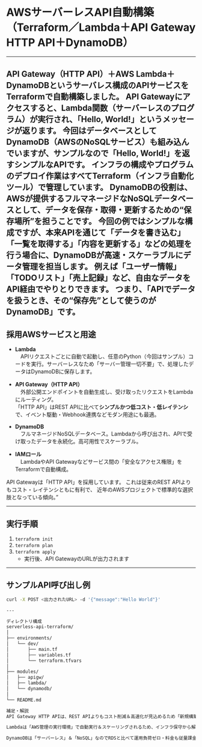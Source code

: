 # AWSサーバーレスAPI自動構築（Terraform／Lambda＋API Gateway HTTP API＋DynamoDB）

---

API Gateway（HTTP API）＋AWS Lambda＋DynamoDBというサーバレス構成のAPIサービスをTerraformで自動構築しました。
API Gatewayにアクセスすると、Lambda関数（サーバーレスのプログラム）が実行され、「Hello, World!」というメッセージが返ります。
今回はデータベースとしてDynamoDB（AWSのNoSQLサービス）も組み込んでいますが、サンプルなので「Hello, World!」を返すシンプルなAPIです。
インフラの構成やプログラムのデプロイ作業はすべてTerraform（インフラ自動化ツール）で管理しています。
DynamoDBの役割は、AWSが提供するフルマネージドなNoSQLデータベースとして、データを保存・取得・更新するための“保存場所”を担うことです。
今回の例ではシンプルな構成ですが、本来APIを通じて「データを書き込む」「一覧を取得する」「内容を更新する」などの処理を行う場合に、DynamoDBが高速・スケーラブルにデータ管理を担当します。
例えば「ユーザー情報」「TODOリスト」「売上記録」など、自由なデータをAPI経由でやりとりできます。
つまり、「APIでデータを扱うとき、その“保存先”として使うのがDynamoDB」です。
---

## 採用AWSサービスと用途

- **Lambda**  
　APIリクエストごとに自動で起動し、任意のPython（今回はサンプル）コードを実行。サーバーレスなため「サーバー管理一切不要」で、処理したデータはDynamoDBに保存します。

- **API Gateway（HTTP API）**  
　外部公開エンドポイントを自動生成し、受け取ったリクエストをLambdaにルーティング。  
  「HTTP API」はREST APIに比べて**シンプルかつ低コスト・低レイテンシ**で、イベント駆動・Webhook連携などモダン用途にも最適。

- **DynamoDB**  
　フルマネージドNoSQLデータベース。Lambdaから呼び出され、APIで受け取ったデータを永続化。高可用性でスケーラブル。

- **IAMロール**  
　LambdaやAPI Gatewayなどサービス間の「安全なアクセス権限」をTerraformで自動構成。

API Gatewayは「HTTP API」を採用しています。
これは従来のREST APIよりもコスト・レイテンシともに有利で、
近年のAWSプロジェクトで標準的な選択肢となっている傾向。”


---

## 実行手順

1. `terraform init`
2. `terraform plan`
3. `terraform apply`
   - 実行後、API GatewayのURLが出力されます

---

## サンプルAPI呼び出し例

```bash
curl -X POST <出力されたURL> -d '{"message":"Hello World"}'

---

ディレクトリ構成
serverless-api-terraform/
│
├── environments/
│   └── dev/
│       ├── main.tf
│       ├── variables.tf
│       └── terraform.tfvars
│
├── modules/
│   ├── apigw/
│   ├── lambda/
│   └── dynamodb/
│
└── README.md

補足・解説
API Gateway HTTP APIは、REST APIよりもコスト削減＆高速化が見込めるため「新規構築ではまず選択肢」となる最新仕様です。

Lambdaは「AWS管理の実行環境」で自動実行＆スケーリングされるため、インフラ保守から解放されます。

DynamoDBは「サーバーレス」＆「NoSQL」なのでRDSと比べて運用負荷ゼロ・料金も従量課金で安価。
